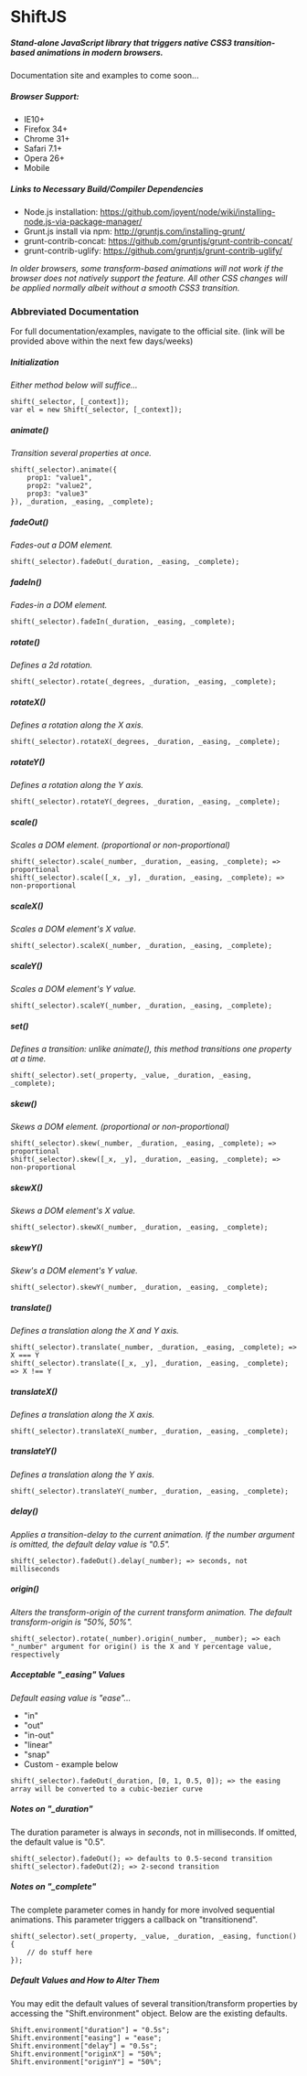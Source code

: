 # ShiftJS

##### Stand-alone JavaScript library that triggers native CSS3 transition-based animations in modern browsers.

Documentation site and examples to come soon...

##### Browser Support:

* IE10+
* Firefox 34+
* Chrome 31+
* Safari 7.1+
* Opera 26+
* Mobile

##### Links to Necessary Build/Compiler Dependencies

* Node.js installation: https://github.com/joyent/node/wiki/installing-node.js-via-package-manager/
* Grunt.js install via npm: http://gruntjs.com/installing-grunt/
* grunt-contrib-concat: https://github.com/gruntjs/grunt-contrib-concat/
* grunt-contrib-uglify: https://github.com/gruntjs/grunt-contrib-uglify/

_In older browsers, some transform-based animations will not work if the browser does not natively support the feature. All other CSS changes will be applied normally albeit without a smooth CSS3 transition._

### Abbreviated Documentation

For full documentation/examples, navigate to the official site. (link will be provided above within the next few days/weeks)

##### Initialization

_Either method below will suffice..._

```
shift(_selector, [_context]);
var el = new Shift(_selector, [_context]);
```

##### animate()

_Transition several properties at once._

```
shift(_selector).animate({
	prop1: "value1",
	prop2: "value2",
	prop3: "value3"
}), _duration, _easing, _complete);
```

##### fadeOut()

_Fades-out a DOM element._

```
shift(_selector).fadeOut(_duration, _easing, _complete);
```

##### fadeIn()

_Fades-in a DOM element._

```
shift(_selector).fadeIn(_duration, _easing, _complete);
```

##### rotate()

_Defines a 2d rotation._

```
shift(_selector).rotate(_degrees, _duration, _easing, _complete);
```

##### rotateX()

_Defines a rotation along the X axis._

```
shift(_selector).rotateX(_degrees, _duration, _easing, _complete);
```

##### rotateY()

_Defines a rotation along the Y axis._

```
shift(_selector).rotateY(_degrees, _duration, _easing, _complete);
```

##### scale()

_Scales a DOM element. (proportional or non-proportional)_

```
shift(_selector).scale(_number, _duration, _easing, _complete); => proportional
shift(_selector).scale([_x, _y], _duration, _easing, _complete); => non-proportional
```

##### scaleX()

_Scales a DOM element's X value._

```
shift(_selector).scaleX(_number, _duration, _easing, _complete);
```

##### scaleY()

_Scales a DOM element's Y value._

```
shift(_selector).scaleY(_number, _duration, _easing, _complete);
```

##### set()

_Defines a transition: unlike animate(), this method transitions one property at a time._

```
shift(_selector).set(_property, _value, _duration, _easing, _complete);
```

##### skew()

_Skews a DOM element. (proportional or non-proportional)_

```
shift(_selector).skew(_number, _duration, _easing, _complete); => proportional
shift(_selector).skew([_x, _y], _duration, _easing, _complete); => non-proportional
```

##### skewX()

_Skews a DOM element's X value._

```
shift(_selector).skewX(_number, _duration, _easing, _complete);
```

##### skewY()

_Skew's a DOM element's Y value._

```
shift(_selector).skewY(_number, _duration, _easing, _complete);
```

##### translate()

_Defines a translation along the X and Y axis._

```
shift(_selector).translate(_number, _duration, _easing, _complete); => X === Y
shift(_selector).translate([_x, _y], _duration, _easing, _complete); => X !== Y
```

##### translateX()

_Defines a translation along the X axis._

```
shift(_selector).translateX(_number, _duration, _easing, _complete);
```

##### translateY()

_Defines a translation along the Y axis._

```
shift(_selector).translateY(_number, _duration, _easing, _complete);
```

##### delay()

_Applies a transition-delay to the current animation. If the number argument is omitted, the default delay value is "0.5"._

```
shift(_selector).fadeOut().delay(_number); => seconds, not milliseconds
```

##### origin()

_Alters the transform-origin of the current transform animation. The default transform-origin is "50%, 50%"._

```
shift(_selector).rotate(_number).origin(_number, _number); => each "_number" argument for origin() is the X and Y percentage value, respectively
```

##### Acceptable "_easing" Values

_Default easing value is "ease"..._

* "in"
* "out"
* "in-out"
* "linear"
* "snap"
* Custom - example below

```
shift(_selector).fadeOut(_duration, [0, 1, 0.5, 0]); => the easing array will be converted to a cubic-bezier curve
```

##### Notes on "_duration"

The duration parameter is always in _seconds_, not in milliseconds. If omitted, the default value is "0.5".

```
shift(_selector).fadeOut(); => defaults to 0.5-second transition
shift(_selector).fadeOut(2); => 2-second transition
```


##### Notes on "_complete"

The complete parameter comes in handy for more involved sequential animations. This parameter triggers a callback on "transitionend".

```
shift(_selector).set(_property, _value, _duration, _easing, function(){
	// do stuff here
});
```

##### Default Values and How to Alter Them

You may edit the default values of several transition/transform properties by accessing the "Shift.environment" object. Below are the existing defaults.

```
Shift.environment["duration"] = "0.5s";
Shift.environment["easing"] = "ease";
Shift.environment["delay"] = "0.5s";
Shift.environment["originX"] = "50%";
Shift.environment["originY"] = "50%";
```
